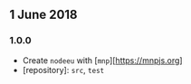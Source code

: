 ## 1 June 2018

### 1.0.0

- Create `nodeeu` with [`mnp`][https://mnpjs.org]
- [repository]: `src`, `test`
